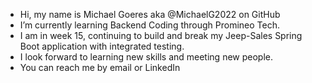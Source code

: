 - Hi, my name is Michael Goeres aka @MichaelG2022 on GitHub
- I’m currently learning Backend Coding through Promineo Tech.
- I am in week 15, continuing to build and break my Jeep-Sales Spring Boot application with integrated testing.
- I look forward to learning new skills and meeting new people.
- You can reach me by email or LinkedIn

<!---
MichaelG2022/MichaelG2022 is a ✨ special ✨ repository because its `README.md` (this file) appears on your GitHub profile.
You can click the Preview link to take a look at your changes.
--->
